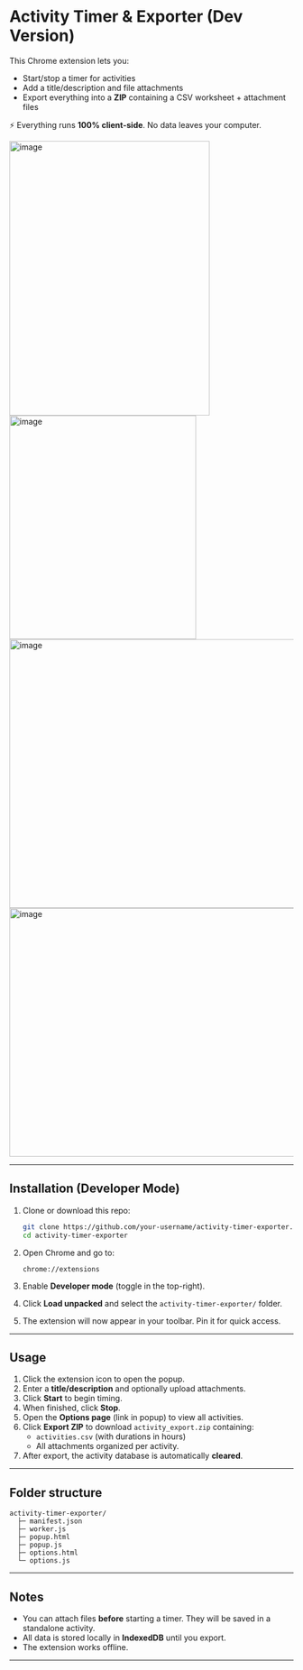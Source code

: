 # Activity Timer & Exporter (Dev Version)

This Chrome extension lets you:
- Start/stop a timer for activities
- Add a title/description and file attachments
- Export everything into a **ZIP** containing a CSV worksheet + attachment files

⚡ Everything runs **100% client-side**. No data leaves your computer.

<img width="355" height="487" alt="image" src="https://github.com/user-attachments/assets/9ca1920f-17a6-449c-9db9-12c4d59e46ea" />
<img width="331" height="397" alt="image" src="https://github.com/user-attachments/assets/5a661df0-ac93-48ee-a8f9-db1100e41129" />
<img width="1086" height="477" alt="image" src="https://github.com/user-attachments/assets/82a6f09e-830a-4d48-aca3-faa9a2b6622e" />
<img width="1218" height="441" alt="image" src="https://github.com/user-attachments/assets/8dd1793a-a668-497f-898d-6ab25ab97b75" />

---

## Installation (Developer Mode)

1. Clone or download this repo:
   ```bash
   git clone https://github.com/your-username/activity-timer-exporter.git
   cd activity-timer-exporter
   ```

2. Open Chrome and go to:
   ```
   chrome://extensions
   ```

3. Enable **Developer mode** (toggle in the top-right).

4. Click **Load unpacked** and select the `activity-timer-exporter/` folder.

5. The extension will now appear in your toolbar. Pin it for quick access.

---

## Usage

1. Click the extension icon to open the popup.
2. Enter a **title/description** and optionally upload attachments.
3. Click **Start** to begin timing.
4. When finished, click **Stop**.
5. Open the **Options page** (link in popup) to view all activities.
6. Click **Export ZIP** to download `activity_export.zip` containing:
   - `activities.csv` (with durations in hours)
   - All attachments organized per activity.
7. After export, the activity database is automatically **cleared**.

---

## Folder structure
```
activity-timer-exporter/
  ├─ manifest.json
  ├─ worker.js
  ├─ popup.html
  ├─ popup.js
  ├─ options.html
  └─ options.js
```

---

## Notes
- You can attach files **before** starting a timer. They will be saved in a standalone activity.
- All data is stored locally in **IndexedDB** until you export.
- The extension works offline.

---
